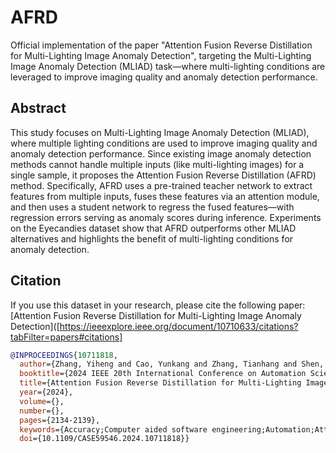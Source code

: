 # AFRD
Official implementation of the paper "Attention Fusion Reverse Distillation for Multi-Lighting Image Anomaly Detection", targeting the Multi-Lighting Image Anomaly Detection (MLIAD) task—where multi-lighting conditions are leveraged to improve imaging quality and anomaly detection performance.

## Abstract
This study focuses on Multi-Lighting Image Anomaly Detection (MLIAD), where multiple lighting conditions are used to improve imaging quality and anomaly detection performance. Since existing image anomaly detection methods cannot handle multiple inputs (like multi-lighting images) for a single sample, it proposes the Attention Fusion Reverse Distillation (AFRD) method. Specifically, AFRD uses a pre-trained teacher network to extract features from multiple inputs, fuses these features via an attention module, and then uses a student network to regress the fused features—with regression errors serving as anomaly scores during inference. Experiments on the Eyecandies dataset show that AFRD outperforms other MLIAD alternatives and highlights the benefit of multi-lighting conditions for anomaly detection.

## Citation
If you use this dataset in your research, please cite the following paper:
[Attention Fusion Reverse Distillation for Multi-Lighting Image Anomaly Detection]([https://ieeexplore.ieee.org/document/10710633/citations?tabFilter=papers#citations]
```bibtex
@INPROCEEDINGS{10711818,
  author={Zhang, Yiheng and Cao, Yunkang and Zhang, Tianhang and Shen, Weiming},
  booktitle={2024 IEEE 20th International Conference on Automation Science and Engineering (CASE)}, 
  title={Attention Fusion Reverse Distillation for Multi-Lighting Image Anomaly Detection}, 
  year={2024},
  volume={},
  number={},
  pages={2134-2139},
  keywords={Accuracy;Computer aided software engineering;Automation;Attention mechanisms;Lighting;Imaging;Production;Feature extraction;Anomaly detection},
  doi={10.1109/CASE59546.2024.10711818}}
